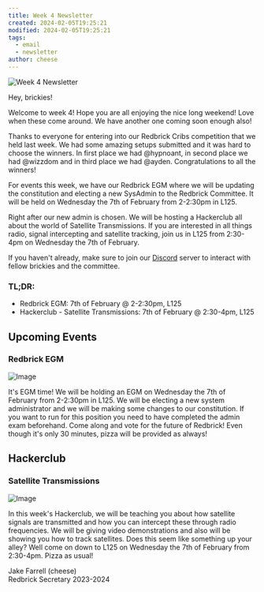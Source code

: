 ```yaml
---
title: Week 4 Newsletter
created: 2024-02-05T19:25:21
modified: 2024-02-05T19:25:21
tags:
  - email
  - newsletter
author: cheese
---
```


![Week 4 Newsletter](https://i.imgur.com/4Zq3E4E.gif)



Hey, brickies!

Welcome to week 4! Hope you are all enjoying the nice long weekend! Love 
when these come around. We have another one coming soon enough also!

Thanks to everyone for entering into our Redbrick Cribs competition that 
we held last week. We had some amazing setups submitted and it was hard 
to choose the winners. In first place we had @hypnoant, in second place 
we had @wizzdom and in third place we had @ayden. Congratulations to all 
the winners!

For events this week, we have our Redbrick EGM where we will be updating 
the constitution and electing a new SysAdmin to the Redbrick Committee. 
It will be held on Wednesday the 7th of February from 2-2:30pm in L125.

Right after our new admin is chosen. We will be hosting a Hackerclub all 
about the world of Satellite Transmissions. If you are interested in all 
things radio, signal intercepting and satellite tracking, join us in 
L125 from 2:30-4pm on Wednesday the 7th of February.

If you haven't already, make sure to join our [Discord](https://chat.redbrick.dcu.ie/) server to interact with fellow brickies 
and the committee.

### TL;DR:

- Redbrick EGM: 7th of February @ 2-2:30pm, L125
- Hackerclub - Satellite Transmissions: 7th of February @ 2:30-4pm, L125



## Upcoming Events


### Redbrick EGM
![Image](https://cdn.discordapp.com/attachments/897234572608159774/1202226228137037874/IMG_8900.png?ex=65ccaf6d&is=65ba3a6d&hm=87d25358ed0d826c1054b63861d8e3e32ae00a29d862cd861d0db85bc2cee16c&)



It's EGM time! We will be holding an EGM on Wednesday the 7th of 
February from 2-2:30pm in L125. We will be electing a new system 
administrator and we will be making some changes to our constitution. If 
you want to run for this position you need to have completed the admin 
exam beforehand. Come along and vote for the future of Redbrick! Even 
though it's only 30 minutes, pizza will be provided as always!




## Hackerclub





### Satellite Transmissions
![Image](https://cdn.discordapp.com/attachments/897234572608159774/1203809684780351579/authentic_leather_5.gif?ex=65d27222&is=65bffd22&hm=525951b3e6b5fb40636280f4a31a58f7a82c6c39fbb07c52b243f4a4f189d230&)



In this week's Hackerclub, we will be teaching you about how satellite 
signals are transmitted and how you can intercept these through radio 
frequencies. We will be giving video demonstrations and also will be 
showing you how to track satellites. Does this seem like something up 
your alley? Well come on down to L125 on Wednesday the 7th of February 
from 2:30-4pm. Pizza as usual!





Jake Farrell (cheese)\
Redbrick Secretary 2023-2024

